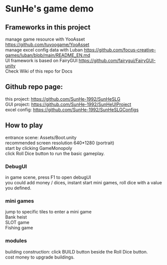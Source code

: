 # SunHe's game demo
## Frameworks in this project
manage game resource with YooAsset https://github.com/tuyoogame/YooAsset  
manage excel config data with Luban https://github.com/focus-creative-games/luban/blob/main/README_EN.md  
UI framework is based on FairyGUI https://github.com/fairygui/FairyGUI-unity  
Check Wiki of this repo for Docs   
## Github repo page:
this project: https://github.com/SunHe-1992/SunHeSLG  
GUI project: https://github.com/SunHe-1992/SunHeUIProject  
excel config: https://github.com/SunHe-1992/SunHeSLGConfigs  
## How to play
entrance scene: Assets/Boot.unity  
recommended screen resolution 640*1280 (portrait)  
start by clicking GameMonopoly  
click Roll Dice button to run the basic gameplay.  
### DebugUI
in game scene, press F1 to open debugUI  
you could add money / dices, instant start mini games, roll dice with a value you defined.  
### mini games 
jump to specific tiles to enter a mini game  
Bank heist  
SLOT game  
Fishing game  
### modules
building construction: click BUILD button beside the Roll Dice button.  
cost money to upgrade buildings.  

